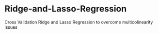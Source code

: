 # Ridge-and-Lasso-Regression
Cross Validation Ridge and Lasso Regression to overcome multicolinearity issues
